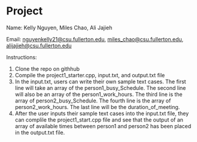 # Project
Name: Kelly Nguyen, Miles Chao, Ali Jajieh

Email: nguyenkelly21@csu.fullerton.edu, miles_chao@csu.fullerton.edu, alijajieh@csu.fullerton.edu

Instructions: 
1) Clone the repo on githhub
2) Compile the project1_starter.cpp, input.txt, and output.txt file
3) In the input.txt, users can write their own sample text cases. The first line will take an array of the person1_busy_Schedule. The second line will also be an array of the person1_work_hours. The third line is the array of person2_busy_Schedule. The fourth line is the array of person2_work_hours. The last line will be the duration_of_meeting.
4) After the user inputs their sample text cases into the input.txt file, they can complile the project1_start.cpp file and see that the output of an array of available times between person1 and person2 has been placed in the output.txt file.
